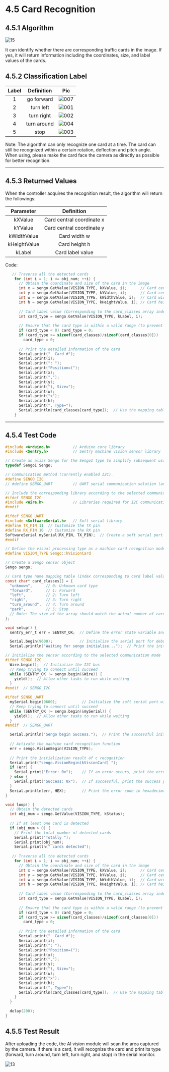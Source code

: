 # 4.5 Card Recognition

## 4.5.1 Algorithm

![15](./media/15.png)

It can identify whether there are corresponding traffic cards in the image. If yes, it will return information including the coordinates, size, and label values of the cards.

## 4.5.2 Classification Label

| Label | Definition  |           Pic           |
| :---: | :---------: | :---------------------: |
|   1   | go forward  | ![007](./media/007.png) |
|   2   |  turn left  | ![001](./media/001.png) |
|   3   | turn right  | ![002](./media/002.png) |
|   4   | turn around | ![004](./media/004.png) |
|   5   |    stop     | ![003](./media/003.png) |

Note: The algorithm can only recognize one card at a time. The card can still be recognized within a certain rotation, deflection and pitch angle. When using, please make the card face the camera as directly as possible for better recognition.

----------------------

## 4.5.3 Returned Values

When the controller acquires the recognition result, the algorithm will return the followings:

|  Parameter   |        Definition         |
| :----------: | :-----------------------: |
|   kXValue    | Card central coordinate x |
|   kYValue    | Card central coordinate y |
| kWidthValue  |       Card width w        |
| kHeightValue |       Card height h       |
|    kLabel    |     Card label value      |

Code:

```c
   // Traverse all the detected cards
    for (int i = 1; i <= obj_num; ++i) {
      // Obtain the coordinate and size of the card in the image
      int x = sengo.GetValue(VISION_TYPE, kXValue, i);      // Card central coordinate x
      int y = sengo.GetValue(VISION_TYPE, kYValue, i);      // Card central coordinate y
      int w = sengo.GetValue(VISION_TYPE, kWidthValue, i);  // Card width
      int h = sengo.GetValue(VISION_TYPE, kHeightValue, i); // Card height
      
      // Card label value (Corresponding to the card_classes array index)
      int card_type = sengo.GetValue(VISION_TYPE, kLabel, i);
      
      // Ensure that the card type is within a valid range (to prevent array out-of-bounds)
      if (card_type < 0) card_type = 0;
      if (card_type >= sizeof(card_classes)/sizeof(card_classes[0])) 
        card_type = 0;
      
      // Print the detailed information of the card
      Serial.print("  Card #");
      Serial.print(i);
      Serial.print(": ");
      Serial.print("Position=(");
      Serial.print(x);
      Serial.print(",");
      Serial.print(y);
      Serial.print("), Size=");
      Serial.print(w);
      Serial.print("x");
      Serial.print(h);
      Serial.print(", Type=");
      Serial.println(card_classes[card_type]);  // Use the mapping table to obtain the type name
    }
```

------------

## 4.5.4 Test Code

```c
#include <Arduino.h>          // Arduino core library
#include <Sentry.h>           // Sentry machine vision sensor library

// Create an alias Sengo for the Sengo1 type to simplify subsequent usage
typedef Sengo1 Sengo;

// Communication method (currently enabled I2C).
#define SENGO_I2C             
// #define SENGO_UART         // UART serial communication solution (annotated as disabled)

// Include the corresponding library according to the selected communication mode
#ifdef SENGO_I2C
#include <Wire.h>             // Libraries required for I2C communication
#endif

#ifdef SENGO_UART
#include <SoftwareSerial.h>   // Soft serial library
#define TX_PIN 11  // Customize the TX pin
#define RX_PIN 10  // Customize the RX pin
SoftwareSerial mySerial(RX_PIN, TX_PIN);  // Create a soft serial port object
#endif

// Define the visual processing type as a machine card recognition mode
#define VISION_TYPE Sengo::kVisionCard    

// Create a Sengo sensor object
Sengo sengo;

// Card type name mapping table (Index corresponding to card label values)
const char* card_classes[] = {
  "unknown",      // 0: Unknown card type
  "forward",      // 1: Forward
  "left",         // 2: Turn left
  "right",        // 3: Turn right
  "turn_around",  // 4: Turn around
  "park",         // 5: Stop
  // Note: The size of the array should match the actual number of card types
};

void setup() {
  sentry_err_t err = SENTRY_OK;  // Define the error state variable and initialize it to be error-free

  Serial.begin(9600);            // Initialize the serial port for debugging the output
  Serial.println("Waiting for sengo initialize...");  // Print the initialization prompt

// Initialize the sensor according to the selected communication mode
#ifdef SENGO_I2C
  Wire.begin();  // Initialize the I2C bus
  // Keep trying to connect until succeed
  while (SENTRY_OK != sengo.begin(&Wire)) { 
    yield();  // Allow other tasks to run while waiting
  }
#endif  // SENGO_I2C

#ifdef SENGO_UART
  mySerial.begin(9600);           // Initialize the soft serial port with a baud rate of 9600
  // Keep trying to connect until succeed
  while (SENTRY_OK != sengo.begin(&mySerial)) { 
    yield();  // Allow other tasks to run while waiting
  }
#endif  // SENGO_UART

  Serial.println("Sengo begin Success.");  // Print the successful initialization information of the sensor
  
  // Activate the machine card recognition function
  err = sengo.VisionBegin(VISION_TYPE);
  
  // Print the initialization result of c recognition
  Serial.print("sengo.VisionBegin(kVisionCard) ");
  if (err) {
    Serial.print("Error: 0x");    // If an error occurs, print the error prefix
  } else {
    Serial.print("Success: 0x");  // If successful, print the success prefix
  }
  Serial.println(err, HEX);       // Print the error code in hexadecimal format
}

void loop() {
  // Obtain the detected cards
  int obj_num = sengo.GetValue(VISION_TYPE, kStatus);
  
  // If at least one card is detected
  if (obj_num > 0) {
    // Print the total number of detected cards
    Serial.print("Totally ");
    Serial.print(obj_num);
    Serial.println(" cards detected");
    
   // Traverse all the detected cards
    for (int i = 1; i <= obj_num; ++i) {
      // Obtain the coordinate and size of the card in the image
      int x = sengo.GetValue(VISION_TYPE, kXValue, i);      // Card central coordinate x
      int y = sengo.GetValue(VISION_TYPE, kYValue, i);      // Card central coordinate y
      int w = sengo.GetValue(VISION_TYPE, kWidthValue, i);  // Card width
      int h = sengo.GetValue(VISION_TYPE, kHeightValue, i); // Card height
      
      // Card label value (Corresponding to the card_classes array index)
      int card_type = sengo.GetValue(VISION_TYPE, kLabel, i);
      
      // Ensure that the card type is within a valid range (to prevent array out-of-bounds)
      if (card_type < 0) card_type = 0;
      if (card_type >= sizeof(card_classes)/sizeof(card_classes[0])) 
        card_type = 0;
      
      // Print the detailed information of the card
      Serial.print("  Card #");
      Serial.print(i);
      Serial.print(": ");
      Serial.print("Position=(");
      Serial.print(x);
      Serial.print(",");
      Serial.print(y);
      Serial.print("), Size=");
      Serial.print(w);
      Serial.print("x");
      Serial.print(h);
      Serial.print(", Type=");
      Serial.println(card_classes[card_type]);  // Use the mapping table to obtain the type name
    }
  }
  
  delay(200);
}
```

## 4.5.5 Test Result

After uploading the code, the AI vision module will scan the area captured by the camera. If there is a card, it will recognize the card and print its type (forward, turn around, turn left, turn right, and stop) in the serial monitor. 

![13](./media/13.png)
